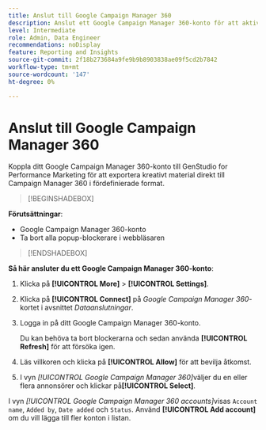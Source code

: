 ```yaml
---
title: Anslut till Google Campaign Manager 360
description: Anslut ett Google Campaign Manager 360-konto för att aktivera och övervaka annonser och media med Adobe GenStudio for Performance Marketing.
level: Intermediate
role: Admin, Data Engineer
recommendations: noDisplay
feature: Reporting and Insights
source-git-commit: 2f18b273684a9fe9b9b8903838ae09f5cd2b7842
workflow-type: tm+mt
source-wordcount: '147'
ht-degree: 0%

---
```


# Anslut till Google Campaign Manager 360

Koppla ditt Google Campaign Manager 360-konto till GenStudio for Performance Marketing för att exportera kreativt material direkt till Campaign Manager 360 i fördefinierade format.

>[!BEGINSHADEBOX]

**Förutsättningar**:

- Google Campaign Manager 360-konto
- Ta bort alla popup-blockerare i webbläsaren

>[!ENDSHADEBOX]

**Så här ansluter du ett Google Campaign Manager 360-konto**:

1. Klicka på **[!UICONTROL More]** > **[!UICONTROL Settings]**.

1. Klicka på **[!UICONTROL Connect]** på _Google Campaign Manager 360_-kortet i avsnittet _Dataanslutningar_.

1. Logga in på ditt Google Campaign Manager 360-konto.

   Du kan behöva ta bort blockerarna och sedan använda **[!UICONTROL Refresh]** för att försöka igen.

1. Läs villkoren och klicka på **[!UICONTROL Allow]** för att bevilja åtkomst.

1. I vyn _[!UICONTROL Google Campaign Manager 360]_&#x200B;väljer du en eller flera annonsörer och klickar på&#x200B;**[!UICONTROL Select]**.

I vyn _[!UICONTROL Google Campaign Manager 360 accounts]_&#x200B;visas `Account name`, `Added by`, `Date added` och `Status`. Använd **[!UICONTROL Add account]**&#x200B;om du vill lägga till fler konton i listan.
